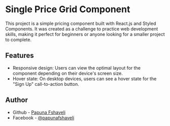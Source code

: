# Single Price Grid Component

This project is a simple pricing component built with React.js and Styled Components. It was created as a challenge to practice web development skills, making it perfect for beginners or anyone looking for a smaller project to complete.

## Features

- Responsive design: Users can view the optimal layout for the component depending on their device's screen size.
- Hover state: On desktop devices, users can see a hover state for the "Sign Up" call-to-action button.

## Author

- Github - [Papuna Fshaveli](https://github.com/papunafshaveli)
- Facebook - [@papunafshaveli](https://www.facebook.com/papunafshaveli)